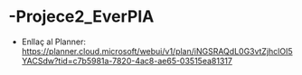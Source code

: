 # -Projece2_EverPIA
- Enllaç al Planner: https://planner.cloud.microsoft/webui/v1/plan/iNGSRAQdL0G3vtZjhclOI5YACSdw?tid=c7b5981a-7820-4ac8-ae65-03515ea81317
